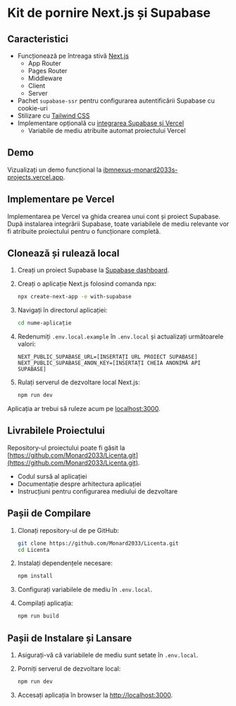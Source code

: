 # Kit de pornire Next.js și Supabase

## Caracteristici

- Funcționează pe întreaga stivă [Next.js](https://nextjs.org)
  - App Router
  - Pages Router
  - Middleware
  - Client
  - Server
- Pachet `supabase-ssr` pentru configurarea autentificării Supabase cu cookie-uri
- Stilizare cu [Tailwind CSS](https://tailwindcss.com)
- Implementare opțională cu [integrarea Supabase și Vercel](https://vercel.com/new/clone?repository-url=https%3A%2F%2Fgithub.com%2Fvercel%2Fnext.js%2Ftree%2Fcanary%2Fexamples%2Fwith-supabase&project-name=nextjs-with-supabase&repository-name=nextjs-with-supabase&demo-title=nextjs-with-supabase&demo-description=This%20starter%20configures%20Supabase%20Auth%20to%20use%20cookies%2C%20making%20the%20user's%20session%20available%20throughout%20the%20entire%20Next.js%20app%20-%20Client%20Components%2C%20Server%20Components%2C%20Route%20Handlers%2C%20Server%20Actions%20and%20Middleware.&demo-url=https%3A%2F%2Fdemo-nextjs-with-supabase.vercel.app%2F&external-id=https%3A%2F%2Fgithub.com%2Fvercel%2Fnext.js%2Ftree%2Fcanary%2Fexamples%2Fwith-supabase&demo-image=https%3A%2F%2Fdemo-nextjs-with-supabase.vercel.app%2Fopengraph-image.png&integration-ids=oac_VqOgBHqhEoFTPzGkPd7L0iH6)
  - Variabile de mediu atribuite automat proiectului Vercel

## Demo

Vizualizați un demo funcțional la [ibmnexus-monard2033s-projects.vercel.app](https://ibmnexus-monard2033s-projects.vercel.app).

## Implementare pe Vercel

Implementarea pe Vercel va ghida crearea unui cont și proiect Supabase. După instalarea integrării Supabase, toate variabilele de mediu relevante vor fi atribuite proiectului pentru o funcționare completă.

## Clonează și rulează local

1. Creați un proiect Supabase la [Supabase dashboard](https://database.new).

2. Creați o aplicație Next.js folosind comanda npx:

   ```bash
   npx create-next-app -e with-supabase
   ```

3. Navigați în directorul aplicației:

   ```bash
   cd nume-aplicație
   ```

4. Redenumiți `.env.local.example` în `.env.local` și actualizați următoarele valori:

   ```
   NEXT_PUBLIC_SUPABASE_URL=[INSERTAȚI URL PROIECT SUPABASE]
   NEXT_PUBLIC_SUPABASE_ANON_KEY=[INSERTAȚI CHEIA ANONIMĂ API SUPABASE]
   ```

5. Rulați serverul de dezvoltare local Next.js:

   ```bash
   npm run dev
   ```

Aplicația ar trebui să ruleze acum pe [localhost:3000](http://localhost:3000).


## Livrabilele Proiectului

Repository-ul proiectului poate fi găsit la [https://github.com/Monard2033/Licenta.git](https://github.com/Monard2033/Licenta.git).

- Codul sursă al aplicației
- Documentație despre arhitectura aplicației
- Instrucțiuni pentru configurarea mediului de dezvoltare

## Pașii de Compilare

1. Clonați repository-ul de pe GitHub:

   ```bash
   git clone https://github.com/Monard2033/Licenta.git
   cd Licenta
   ```

2. Instalați dependențele necesare:

   ```bash
   npm install
   ```

3. Configurați variabilele de mediu în `.env.local`.

4. Compilați aplicația:

   ```bash
   npm run build
   ```

## Pașii de Instalare și Lansare

1. Asigurați-vă că variabilele de mediu sunt setate în `.env.local`.

2. Porniți serverul de dezvoltare local:

   ```bash
   npm run dev
   ```

3. Accesați aplicația în browser la [http://localhost:3000](http://localhost:3000).
